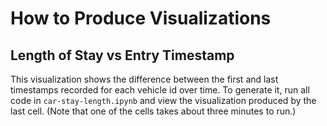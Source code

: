 # How to Produce Visualizations
## Length of Stay vs Entry Timestamp
This visualization shows the difference between the first and last timestamps recorded for each vehicle id over time. To generate it, run all code in ```car-stay-length.ipynb``` and view the visualization produced by the last cell. (Note that one of the cells takes about three minutes to run.)